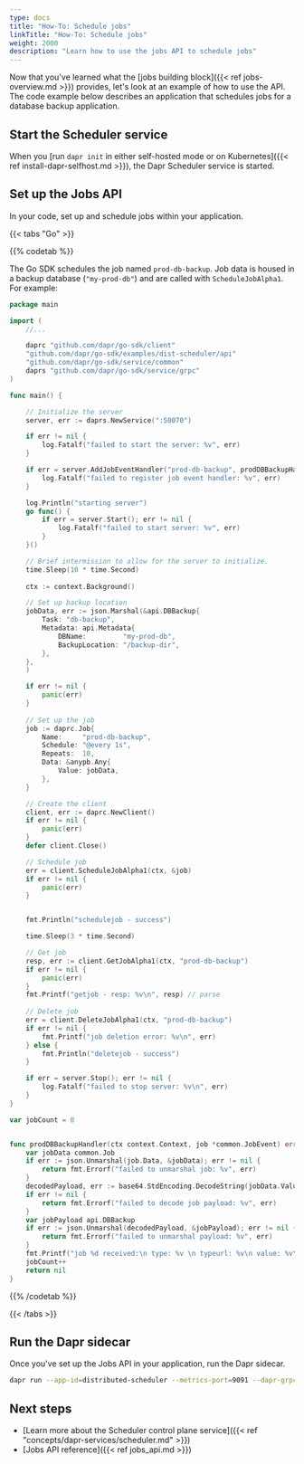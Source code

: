 ```yaml
---
type: docs
title: "How-To: Schedule jobs"
linkTitle: "How-To: Schedule jobs"
weight: 2000
description: "Learn how to use the jobs API to schedule jobs"
---
```


Now that you've learned what the [jobs building block]({{< ref jobs-overview.md >}}) provides, let's look at an example of how to use the API. The code example below describes an application that schedules jobs for a database backup application.

<!-- 
Include a diagram or image, if possible. 
-->

## Start the Scheduler service

When you [run `dapr init` in either self-hosted mode or on Kubernetes]({{< ref install-dapr-selfhost.md >}}), the Dapr Scheduler service is started.

## Set up the Jobs API

In your code, set up and schedule jobs within your application.

{{< tabs "Go" >}}

{{% codetab %}}

<!--go-->

The Go SDK schedules the job named `prod-db-backup`. Job data is housed in a backup database (`"my-prod-db"`) and are called with `ScheduleJobAlpha1`. For example:

```go
package main

import (
    //...

	daprc "github.com/dapr/go-sdk/client"
	"github.com/dapr/go-sdk/examples/dist-scheduler/api"
	"github.com/dapr/go-sdk/service/common"
	daprs "github.com/dapr/go-sdk/service/grpc"
)

func main() {

    // Initialize the server
	server, err := daprs.NewService(":50070")

	if err != nil {
		log.Fatalf("failed to start the server: %v", err)
	}

	if err = server.AddJobEventHandler("prod-db-backup", prodDBBackupHandler); err != nil {
		log.Fatalf("failed to register job event handler: %v", err)
	}

	log.Println("starting server")
	go func() {
		if err = server.Start(); err != nil {
			log.Fatalf("failed to start server: %v", err)
		}
	}()

	// Brief intermission to allow for the server to initialize.
	time.Sleep(10 * time.Second)
	
	ctx := context.Background()

    // Set up backup location
	jobData, err := json.Marshal(&api.DBBackup{
		Task: "db-backup",
		Metadata: api.Metadata{
			DBName:         "my-prod-db",
			BackupLocation: "/backup-dir",
		},
	},
	)

	if err != nil {
		panic(err)
	}
	
    // Set up the job
	job := daprc.Job{
		Name:     "prod-db-backup",
		Schedule: "@every 1s",
		Repeats:  10,
		Data: &anypb.Any{
			Value: jobData,
		},
	}

	// Create the client
	client, err := daprc.NewClient()
	if err != nil {
		panic(err)
	}
	defer client.Close()

    // Schedule job
	err = client.ScheduleJobAlpha1(ctx, &job)
	if err != nil {
		panic(err)
	}


	fmt.Println("schedulejob - success")

	time.Sleep(3 * time.Second)

	// Get job
	resp, err := client.GetJobAlpha1(ctx, "prod-db-backup")
	if err != nil {
		panic(err)
	}
	fmt.Printf("getjob - resp: %v\n", resp) // parse
	
    // Delete job
	err = client.DeleteJobAlpha1(ctx, "prod-db-backup")
	if err != nil {
		fmt.Printf("job deletion error: %v\n", err)
	} else {
		fmt.Println("deletejob - success")
	}

	if err = server.Stop(); err != nil {
		log.Fatalf("failed to stop server: %v\n", err)
	}
}

var jobCount = 0


func prodDBBackupHandler(ctx context.Context, job *common.JobEvent) error {
	var jobData common.Job
	if err := json.Unmarshal(job.Data, &jobData); err != nil {
		return fmt.Errorf("failed to unmarshal job: %v", err)
	}
	decodedPayload, err := base64.StdEncoding.DecodeString(jobData.Value)
	if err != nil {
		return fmt.Errorf("failed to decode job payload: %v", err)
	}
	var jobPayload api.DBBackup
	if err := json.Unmarshal(decodedPayload, &jobPayload); err != nil {
		return fmt.Errorf("failed to unmarshal payload: %v", err)
	}
	fmt.Printf("job %d received:\n type: %v \n typeurl: %v\n value: %v\n extracted payload: %v\n", jobCount, job.JobType, jobData.TypeURL, jobData.Value, jobPayload)
	jobCount++
	return nil
}

```

{{% /codetab %}}


{{< /tabs >}}

## Run the Dapr sidecar 

Once you've set up the Jobs API in your application, run the Dapr sidecar. 

```bash
dapr run --app-id=distributed-scheduler --metrics-port=9091 --dapr-grpc-port 50001 --app-port 50070 --app-protocol grpc --log-level debug go run ./main.go
```

## Next steps

- [Learn more about the Scheduler control plane service]({{< ref "concepts/dapr-services/scheduler.md" >}})
- [Jobs API reference]({{< ref jobs_api.md >}})